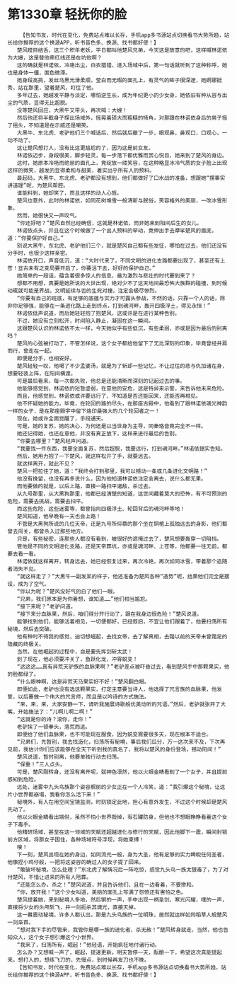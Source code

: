 # 第1330章 轻抚你的脸
        【告知书友，时代在变化，免费站点难以长存，手机app多书源站点切换看书大势所趋，站长给你推荐的这个换源APP，听书音色多、换源、找书都好使！】
       楚风瞠目结舌，这三个积年老妖，平日都叫他楚风兄弟，今天这是故意的吧，这样喊林诺依为大嫂，这是替他牵红线还是在坑他啊？
       这的确就是林诺依，冷艳出尘，白衣猎猎，进入场域中后，第一句话就听到了这种称呼，她也是身体一僵，面色微滞。
       她身段高挑，发丝乌黑光滑柔顺，莹白而无暇的面孔上，有灵气的眸子很深邃，她婀娜挺秀，站在那里，望着楚风，盯住了他。
       多年过去，她越发平静与淡定，哪怕逆生长，成为年纪更小的少女身，她依旧有种从容与出尘的气质，显得无比超脱。
       没等楚风回应，大黑牛又带头，再次喊：大嫂！
       然后他还将半截身子探出场域外，摇晃着硕大而粗糙的犄角，对那跟在林诺依身后的男子摇了摇头，不知道是在示威还是嘲笑。
       大黑牛、东北虎、老驴他们三个喊话后，然后就后撤了一步，眼观鼻，鼻观口，口观心，一动不动了。
       这让楚风想打人，没有比这更尴尬的了，因为这是前女友。
       林诺依迈步，身段很美，脚步轻灵，每一步落下都优雅而赏心悦目，她来到了楚风的身边。
       这时，她原本冷艳而绝丽的面孔上，竟绽放一缕笑容，在这种略显冰冷气质的女子脸上出现这样的微笑，越发的显得柔和与甜美，着实出乎所有人的预料。
       最起码，大黑牛、东北虎、老驴都没有想到，他们都做好了口水战的准备，想跟她“摆事实讲道理”呢，为楚风帮腔。
       谁能料到，她却笑了，而且这样的动人心旌。
       楚风也意外，此时的林诺依，如同花树堆雪一般清新与脱俗，笑容格外的美丽，一改冰雪形象。
       然而，她很快又一声叹气。
       “你还好吧？”楚风自然已经确信，这就是林诺依，而非她来到阳间后生的女儿。
       林诺依点头，并且在这个时候做了一个出人预料的举动，竟伸出手去摩挲楚风的面庞，道：“你要保护好自己。”
       别说大黑牛、东北虎、老驴他们三个，就是楚风自己都有些发怔，哪怕在过去，他们还没有分手时，也很少这样亲密。
       林诺依开口，声音低沉，道：“大时代来了，不同文明的进化支路都要出现了，甚至还有上苍！亘古未有之变局要开启了，你要活下去，好好的保护自己。”
       她简单的一段话，蕴含着很多惊人的信息，最为激烈与悲壮的时代要到来了？
       想都不用想，真要是她所说的大世出现，绝对少不了这天地间最恐怖大族群的碰撞，到时候动辄就可能是界战，文明延续与否的生死对撞，注定会极尽惨烈。
       “你要有自己的班底，有足够的底蕴与实力才可露头参战，不然的话，只靠一个人的话，除非你足够强，能够在一条进化路上走到终点，打到魂河畔，轰开四极浮土，得见永恒！”
       林诺依低声说道，而后她轻轻抱了抱楚风，这或许是在进行某种告别。
       不过，她没有立刻松开，时间陷入静止，凝固在这一瞬间。
       这跟楚风认识的林诺依不太一样，今天她似乎有些低沉，有些柔弱，亦或是因为最后的别离吗？
       楚风的心弦被打动了，不管怎样说，这个女子都给他留下了无比深刻的印象，毕竟曾经并肩而行，曾走在一起。
       即便是分手，也相安好。
       楚风轻轻一叹，他喝了不少孟婆汤，就是为了斩却一些记忆，不让过往的悲与仇加诸在身，想要轻装上阵，在阳间横渡。
       可是最后看来，每一次都失败，他总是还能清晰而深刻的记起过去的事。
       他能够感觉到，林诺依的短暂虚弱，在意他的安危，这是特异来示警，来告诉他未来危险。
       而且，他感觉到，林诺依或许要远行了，不知道是否还能回来，还能否再相见。
       他不怀疑她的能力，毕竟，在轮回的路的尽头，在那座古殿中，他看到了跟林诺依魂光神韵一样的女子，是在那座殿宇中留下烙印最强大的几个轮回者之一！
       现在，她或许全面觉醒了，手段通天。
       可是，她的复苏，她的决心，为何还是以当世身为主导，同秦珞音竟完全不一样。
       她还记得她，也还在意他，并没有真正放下，这样来进行最后的告别。
       “你要去哪里？”楚风轻声问道。
       “我要找一件东西，我要全面复苏，然后超脱，我要远行，打到魂河畔。”林诺依据实告知。
       然后，她用力抱了一下楚风，就这样松开了手，就要远去。
       就这样离开，就此不见？
       楚风一把拉住了她，道：“我终会打到那里，我可以撼动一条或几条进化文明路！”
       他没有挽留，也没有再多说什么，因为他知道林诺依注定会离去，说什么都无果。
       而他要做的就是，以后上路，直接一路扫平诸敌，杀过去。
       从九号那里，从大黑狗那里，他都已经清楚的知道，这世间藏着莫大的恐怖，有不可预测的危险，需要去挑战，需要去扫平。
       而这些危险，这些迷雾等，都曾指向四极浮土、轮回背后的魂河畔等地！
       楚风知道，他早晚有一天也会上路！
       不管是大黑狗所说的几位天帝，还是九号所仰慕的那个坐在铜棺上孤独远去的身影，他们都曾去闯关，都曾杀入过那些地方。
       只是，有些秘密，连那些人都没有看到，被很好的遮掩过去了，楚风想要轰穿一切阻挡。
       管他是不同的文明进化支路，还是天帝葬坑，亦或是魂河畔、上苍等，他都要一往无前，都要去看一看。
       林诺依就这样离开，转身远去，她已经恢复过来，再次冷艳，再次如同冰雪，带着那个追随者消失不见。
       “就这样走了？”大黑牛一副发呆的样子，他还准备为楚风各种“造势”呢，结果他们完全是摆设，成为了空气。
       “你以为呢？”楚风没好气的白了他们一眼。
       “兄弟，我们原本是为你着想，谁知道……”他们相当尴尬。
       “接下来呢？”老驴问道。
       “接下来分血脉果，然后，咱们得分开行动了，跟在我身边很危险！”楚风说道。
       能够找到他们，能够活着相见，一切便都好，已经叙旧，不宜让他们跟着了，他要扫荡所有秘境，然后去突破。
       他有种时不待我的感觉，迫切想崛起，去找女帝，去了解真相，去踏以前的天帝未曾踏足的隐藏的终极关。
       当然，在他崛起的过程中，自是要先挥剑斩太武！
       到了现在，他必须要冲关了，鱼跃化龙，冲霄蜕变！
       “这这这……真有异荒天驴族的血脉果啊？”老驴差点被吓昏过去，看到楚风手中那颗果实，他的脸都绿了。
       “什么眼神啊，这是异荒天马果实好不好！”楚风翻白眼。
       即便如此，老驴也没有选这颗果实，打定主意要当诗人，他选择了咒言族的血脉果，他发誓，以后要做一个伟大的咒言师，而且是以吟诗的方式施法。
       “来，来，来，大家安静一下，请听我施展诗歌般优美动听的咒语。”然后，老驴就张开了大嘴，开始施法了：“儿啊儿啊二啊！”
       “这就是你的诗？滚你，走你！”
       老驴挨了一顿拳头，落荒而逃。
       即便给了他们血脉果，也不可能现在服食，因为蜕变需要很多天，现在根本不适合。
       “兄弟们，先暂别，我去找造化，扫荡所有秘境，事后我们瓜分，万一这次来不及，下次再见前，我估计你们应该能够在全天下听到我的真名了，我将以楚风的身份登场，撼动阳间！”
       楚风说道，暂时别离，他要单独行动去扫荡。
       “保重！”三人点头。
       可是，楚风刚转身，还没有离开呢，就神色凛然，他以火眼金睛看到了一个女子，并且提前感知到危险。
       远处，迷雾中九头鸟族那个姿容靓丽的少女正在一个人冷笑，道：“我引爆这个秘境，让这片小世界都崩塌，我看你怎么活下来！”
       秘境外，有人在用空间宝镜监测，时刻锁定此地，担心有意外发生，不过这个时候却是楚风先动了。
       他以火眼金睛看出端倪，虽然不怕小世界毁掉，有石罐防身，但他也不想眼睁睁看着这个女子下毒手。
       他精研场域，甚至在这一领域的天赋还超越进化与修行的天赋，因此他脚下一震，瞬间封锁前方区域，将那女子困住，各种场域符号浮现，将她束缚！
       嗖！
       下一刻，楚风出现在她的身边，如同流光一般，身为大圣，他有足够的实力睥睨任何圣者，他像捏小鸡仔般，一把将这姿容的确过人的女子提了回来。
       “敢破坏秘境，怎么处理？”东北虎了解情况后一阵吃惊，感觉九头鸟一族太狠毒了，为了对付楚风，不惜让进来的所有人陪葬。
       “还能怎么办，杀之！”楚风说道，并且告诉他们，且在一边看着，不要掺和。
       “你，放开我！”这个少女叫道，美丽的面孔上写满了怨愤还有害怕之色。
       楚风提着她，来到秘境人多地，然后锵的一声，手中出现一柄圣剑，寒光闪耀，噗的一声，直接将少女的头颅斩飞，并一剑扼杀其魂光，直接灭掉。
       这一幕震动秘境，许多人都认出，那是九头鸟族的一位明珠，居然就这样如同稻草人般楚风一剑枭首。
       “想对我下手的尽管来，我管你是哪一族的进化者，杀无赦！”楚风转身就走，当然，他也告知众人，这个女子想引爆这个小世界。
       “我来了，扫荡所有，崛起！”他轻语，开始疯狂地付诸行动。
       怎么办？又想喊一声了，崛起，提速更新。明天暂停一天，酝酿一下，希望这次真能提起来。想打人的，想练飞刀的，先慢点，到时候再发刀也不晚。
       【告知书友，时代在变化，免费站点难以长存，手机app多书源站点切换看书大势所趋，站长给你推荐的这个换源APP，听书音色多、换源、找书都好使！】